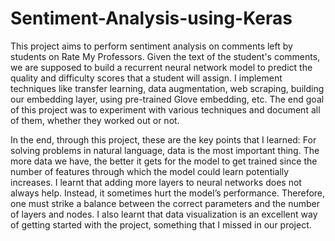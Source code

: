 # Sentiment-Analysis-using-Keras


This project aims to perform sentiment analysis on comments left by students on Rate My Professors. Given the text of the student's comments, we are supposed to build a recurrent neural network model to predict the quality and difficulty scores that a student will assign. I implement techniques like transfer learning, data augmentation, web scraping, building our embedding layer, using pre-trained Glove embedding, etc. The end goal of this project was to experiment with various techniques and document all of them, whether they worked out or not. 
  
In the end, through this project, these are the key points that I  learned:
For solving problems in natural language, data is the most important thing. The more data we have, the better it gets for the model to get trained since the number of features through which the model could learn potentially increases.
I learnt that adding more layers to neural networks does not always help. Instead, it sometimes hurt the model’s performance. Therefore, one must strike a balance between the correct parameters and the number of layers and nodes.
I also learnt that data visualization is an excellent way of getting started with the project, something that I missed in our project.
  

